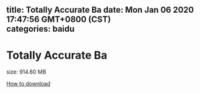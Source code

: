 
title: Totally Accurate Ba
date: Mon Jan 06 2020 17:47:56 GMT+0800 (CST)    
categories: baidu
---

# Totally Accurate Ba
size: 914.60 MB
 
 

[How to download](https://bpcam.bemobtrk.com/go/2ceec3aa-1ca2-46d6-b9ff-aaa5c184517c?jno=1152)